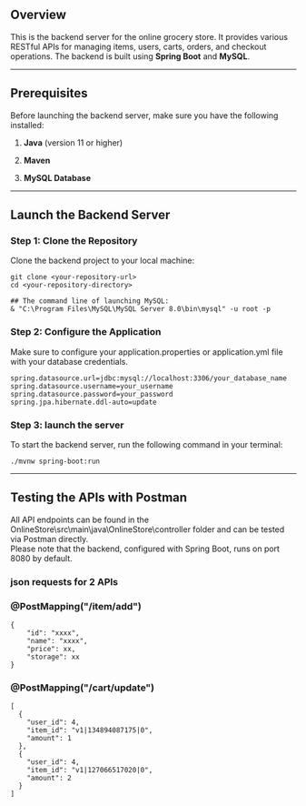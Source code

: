 ## Overview

This is the backend server for the online grocery store. It provides various RESTful APIs for managing items, users, carts, orders, and checkout operations. The backend is built using **Spring Boot** and **MySQL**.

---

## Prerequisites

Before launching the backend server, make sure you have the following installed:

1. **Java** (version 11 or higher)  

2. **Maven**

3. **MySQL Database**

---

## Launch the Backend Server

### Step 1: Clone the Repository

Clone the backend project to your local machine:

```
git clone <your-repository-url>
cd <your-repository-directory>

## The command line of launching MySQL:
& "C:\Program Files\MySQL\MySQL Server 8.0\bin\mysql" -u root -p   
```

### Step 2: Configure the Application
Make sure to configure your application.properties or application.yml file with your database credentials.
```
spring.datasource.url=jdbc:mysql://localhost:3306/your_database_name
spring.datasource.username=your_username
spring.datasource.password=your_password
spring.jpa.hibernate.ddl-auto=update
```

### Step 3: launch the server
To start the backend server, run the following command in your terminal:
```
./mvnw spring-boot:run
```
---

## Testing the APIs with Postman
All API endpoints can be found in the OnlineStore\src\main\java\OnlineStore\controller folder and can be tested via Postman directly. \
Please note that the backend, configured with Spring Boot, runs on port 8080 by default.
### json requests for 2 APIs
### @PostMapping("/item/add")
```
{
    "id": "xxxx",
    "name": "xxxx",
    "price": xx,
    "storage": xx
}
```
### @PostMapping("/cart/update")
```
[
  {
    "user_id": 4,
    "item_id": "v1|134894087175|0",
    "amount": 1
  },
  {
    "user_id": 4,
    "item_id": "v1|127066517020|0",
    "amount": 2
  }
]
```